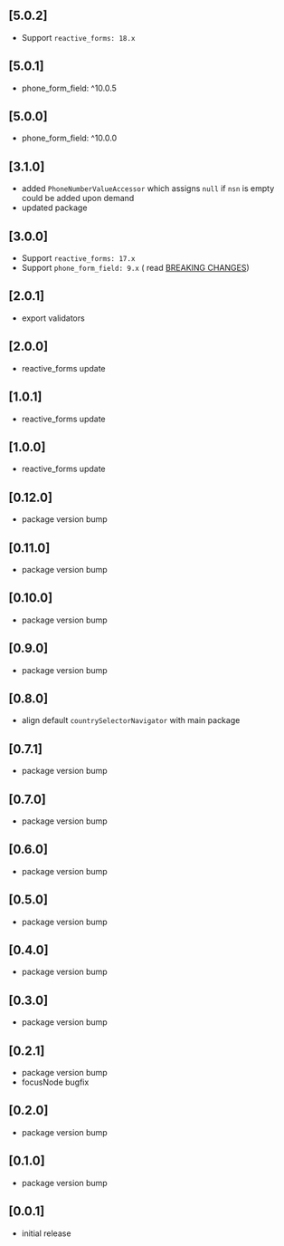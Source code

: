 ## [5.0.2]

* Support `reactive_forms: 18.x`

## [5.0.1]

* phone_form_field: ^10.0.5

## [5.0.0]

* phone_form_field: ^10.0.0

## [3.1.0]

* added `PhoneNumberValueAccessor` which assigns `null` if `nsn` is empty could be added upon demand
* updated package

## [3.0.0]

* Support `reactive_forms: 17.x`
* Support `phone_form_field: 9.x` (
  read [BREAKING CHANGES](https://pub.dev/packages/phone_form_field/changelog#900))

## [2.0.1]

* export validators

## [2.0.0]

* reactive_forms update

## [1.0.1]

* reactive_forms update

## [1.0.0]

* reactive_forms update

## [0.12.0]

* package version bump

## [0.11.0]

* package version bump

## [0.10.0]

* package version bump

## [0.9.0]

* package version bump

## [0.8.0]

* align default `countrySelectorNavigator` with main package

## [0.7.1]

* package version bump

## [0.7.0]

* package version bump

## [0.6.0]

* package version bump

## [0.5.0]

* package version bump

## [0.4.0]

* package version bump

## [0.3.0]

* package version bump

## [0.2.1]

* package version bump
* focusNode bugfix

## [0.2.0]

* package version bump

## [0.1.0]

* package version bump

## [0.0.1]

* initial release